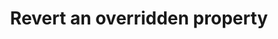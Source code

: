 ---
title: "Revert an overridden property"
source: "https://help.amplitude.com/hc/en-us/articles/10831709352987-Revert-an-overridden-property"
id: 4ae538ba-8ca1-4a0f-b93a-f89ce4b42db0
---